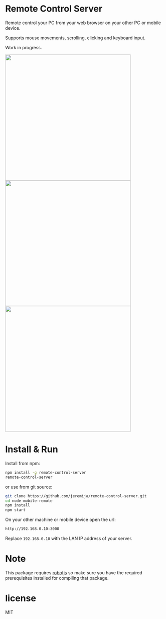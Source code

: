 # Remote Control Server

Remote control your PC from your web browser on your other PC or mobile device.

Supports mouse movements, scrolling, clicking and keyboard input.

Work in progress.

<img src="http://i.imgur.com/38MzUIg.png" width="400px">
<img src="http://i.imgur.com/cn1IUK8.png" width="400px">
<img src="http://i.imgur.com/xtpgXoG.png" width="400px">

# Install & Run

Install from npm:

```bash
npm install -g remote-control-server
remote-control-server
```

or use from git source:

```bash
git clone https://github.com/jeremija/remote-control-server.git
cd node-mobile-remote
npm install
npm start
```

On your other machine or mobile device open the url:

```bash
http://192.168.0.10:3000
```

Replace `192.168.0.10` with the LAN IP address of your server.

# Note

This package requires [robotjs](https://www.npmjs.com/package/robotjs) so make
sure you have the required prerequisites installed for compiling that package.

# license

MIT
